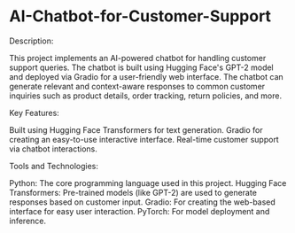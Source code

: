 # AI-Chatbot-for-Customer-Support
Description: 

This project implements an AI-powered chatbot for handling customer support queries. The chatbot is built using Hugging Face's GPT-2 model and deployed via Gradio for a user-friendly web interface. The chatbot can generate relevant and context-aware responses to common customer inquiries such as product details, order tracking, return policies, and more.

Key Features:

Built using Hugging Face Transformers for text generation.
Gradio for creating an easy-to-use interactive interface.
Real-time customer support via chatbot interactions.

Tools and Technologies:

Python: The core programming language used in this project.
Hugging Face Transformers: Pre-trained models (like GPT-2) are used to generate responses based on customer input.
Gradio: For creating the web-based interface for easy user interaction.
PyTorch: For model deployment and inference.
